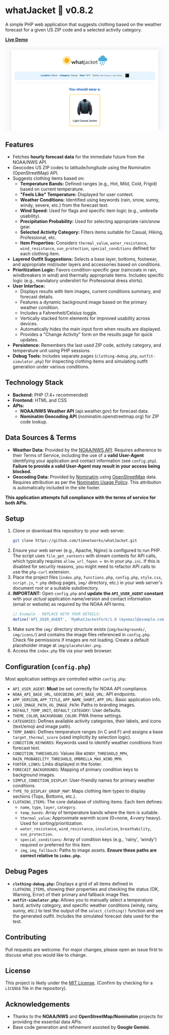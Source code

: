 # whatJacket 🧥 v0.8.2

A simple PHP web application that suggests clothing based on the weather forecast for a given US ZIP code and a selected activity category.

**[Live Demo](https://whatjacket.timnetworks.net/)**

![Screenshot of whatJacket](https://raw.githubusercontent.com/timnetworks/whatJacket/refs/heads/main/img/screenshot.png)

## Features

*   Fetches **hourly forecast data** for the immediate future from the NOAA/NWS API.
*   Geocodes US ZIP codes to latitude/longitude using the Nominatim (OpenStreetMap) API.
*   Suggests clothing items based on:
    *   **Temperature Bands:** Defined ranges (e.g., Hot, Mild, Cold, Frigid) based on current temperature.
    *   **"Feels Like" Temperature:** Displayed for user context.
    *   **Weather Conditions:** Identified using keywords (rain, snow, sunny, windy, severe, etc.) from the forecast text.
    *   **Wind Speed:** Used for flags and specific item logic (e.g., umbrella usability).
    *   **Precipitation Probability:** Used for selecting appropriate rain/snow gear.
    *   **Selected Activity Category:** Filters items suitable for Casual, Hiking, Professional, etc.
    *   **Item Properties:** Considers `thermal_value`, `water_resistance`, `wind_resistance`, `sun_protection`, `special_conditions` defined for each clothing item.
*   **Layered Outfit Suggestions:** Selects a base layer, bottoms, footwear, and appropriate mid/outer layers and accessories based on conditions.
*   **Prioritization Logic:** Favors condition-specific gear (raincoats in rain, windbreakers in wind) and thermally appropriate items. Includes specific logic (e.g., mandatory undershirt for Professional dress shirts).
*   **User Interface:**
    *   Displays results with item images, current conditions summary, and forecast details.
    *   Features a dynamic background image based on the primary weather condition.
    *   Includes a Fahrenheit/Celsius toggle.
    *   Vertically stacked form elements for improved usability across devices.
    *   Automatically hides the main input form when results are displayed.
    *   Provides a "Change Activity" form on the results page for quick updates.
*   **Persistence:** Remembers the last used ZIP code, activity category, and temperature unit using PHP sessions.
*   **Debug Tools:** Includes separate pages (`clothing-debug.php`, `outfit-simulator.php`) for inspecting clothing items and simulating outfit generation under various conditions.

## Technology Stack

*   **Backend:** PHP (7.4+ recommended)
*   **Frontend:** HTML and CSS
*   **APIs:**
    *   **NOAA/NWS Weather API** (api.weather.gov) for forecast data.
    *   **Nominatim Geocoding API** (nominatim.openstreetmap.org) for ZIP code lookup.

## Data Sources & Terms

*   **Weather Data:** Provided by the [NOAA/NWS API](https://www.weather.gov/documentation/services-web-api). Requires adherence to their Terms of Service, including the use of a **valid User-Agent** identifying your application and contact information (see `config.php`). **Failure to provide a valid User-Agent may result in your access being blocked.**
*   **Geocoding Data:** Provided by [Nominatim](https://nominatim.org/) using [OpenStreetMap](https://www.openstreetmap.org/copyright) data. Requires attribution as per the [Nominatim Usage Policy](https://operations.osmfoundation.org/policies/nominatim/). This attribution is automatically included in the site footer.

**This application attempts full compliance with the terms of service for both APIs.**

## Setup

1.  Clone or download this repository to your web server.
    ```bash
    git clone https://github.com/timnetworks/whatJacket.git
    ```
2.  Ensure your web server (e.g., Apache, Nginx) is configured to run PHP. The script uses `file_get_contents` with stream contexts for API calls, which typically requires `allow_url_fopen = On` in your `php.ini`. If this is disabled for security reasons, you might need to refactor API calls to use the `php-curl` extension.
3.  Place the project files (`index.php`, `functions.php`, `config.php`, `style.css`, `script.js`, `*.php` debug pages, `img/` directory, etc.) in your web server's document root or a suitable subdirectory.
4.  **IMPORTANT:** Open `config.php` and **update the `API_USER_AGENT` constant** with your *actual* application name/version and contact information (email or website) as required by the NOAA API terms.
    ```php
    // Example - REPLACE WITH YOUR DETAILS:
    define('API_USER_AGENT', 'MyWhatJacketFork/1.0 (myemail@example.com; https://mywebsite.com/whatjacket)');
    ```
5.  Make sure the `img/` directory structure exists (`img/backgrounds/`, `img/icons/`) and contains the image files referenced in `config.php`. Check file permissions if images are not loading. Create a default placeholder image at `img/placeholder.png`.
6.  Access the `index.php` file via your web browser.

## Configuration (`config.php`)

Most application settings are controlled within `config.php`:

*   `API_USER_AGENT`: **Must** be set correctly for NOAA API compliance.
*   `NOAA_API_BASE_URL`, `GEOCODING_API_BASE_URL`: API endpoints.
*   `APP_VERSION`, `APP_TITLE`, `APP_NAME_SHORT`, `APP_URL`: Basic application info.
*   `LOGO_IMAGE_PATH`, `OG_IMAGE_PATH`: Paths to branding images.
*   `DEFAULT_TEMP_UNIT`, `DEFAULT_CATEGORY`: User defaults.
*   `THEME_COLOR`, `BACKGROUND_COLOR`: PWA theme settings.
*   `CATEGORIES`: Defines available activity categories, their labels, and icons (text/emoji and image path).
*   `TEMP_BANDS`: Defines temperature ranges (in C and F) and assigns a base `target_thermal_score` (used implicitly by selection logic).
*   `CONDITION_KEYWORDS`: Keywords used to identify weather conditions from forecast text.
*   `CONDITION_THRESHOLDS`: Values like `WINDY_THRESHOLD_MPH`, `RAIN_PROBABILITY_THRESHOLD`, `UMBRELLA_MAX_WIND_MPH`.
*   `FOOTER_LINKS`: Links displayed in the footer.
*   `FORECAST_BACKGROUNDS`: Mapping of primary condition keys to background images.
*   `SIMPLE_CONDITION_DISPLAY`: User-friendly names for primary weather conditions.
*   `TYPE_TO_DISPLAY_GROUP_MAP`: Maps clothing item types to display sections (Tops, Bottoms, etc.).
*   `CLOTHING_ITEMS`: The core database of clothing items. Each item defines:
    *   `name`, `type`, `layer`, `category`.
    *   `temp_bands`: Array of temperature bands where the item is suitable.
    *   `thermal_value`: Approximate warmth score (0=none, 4=very heavy). Used for sorting/prioritization.
    *   `water_resistance`, `wind_resistance`, `insulation`, `breathability`, `sun_protection`.
    *   `special_conditions`: Array of condition keys (e.g., 'rainy', 'windy') required or preferred for this item.
    *   `img`, `img_fallback`: Paths to image assets. **Ensure these paths are correct relative to `index.php`.**

## Debug Pages

*   **`clothing-debug.php`:** Displays a grid of all items defined in `CLOTHING_ITEMS`, showing their properties and checking the status (OK, Warning, Error) of their primary and fallback image files.
*   **`outfit-simulator.php`:** Allows you to manually select a temperature band, activity category, and specific weather conditions (windy, rainy, sunny, etc.) to test the output of the `select_clothing()` function and see the generated outfit. Includes the simulated forecast data used for the test.

## Contributing

Pull requests are welcome. For major changes, please open an issue first to discuss what you would like to change.

## License

This project is likely under the [MIT License](https://opensource.org/licenses/MIT). (Confirm by checking for a `LICENSE` file in the repository).

## Acknowledgements

*   Thanks to the **NOAA/NWS** and **OpenStreetMap/Nominatim** projects for providing the essential data APIs.
*   Base code generation and refinement assisted by **Google Gemini**.
